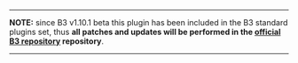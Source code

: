 ******
**NOTE:** since B3 v1.10.1 beta this plugin has been included in the B3 standard plugins set, thus **all patches and updates will be performed in the [official B3 repository][b3] repository**.
******

[b3]: https://github.com/BigBrotherBot/big-brother-bot
